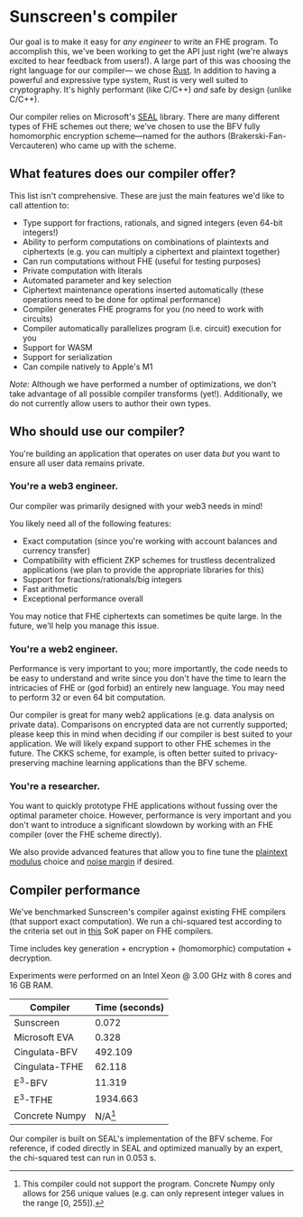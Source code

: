 # Sunscreen's compiler

Our goal is to make it easy for *any engineer* to write an FHE program. To accomplish this, we've been working to get the API just right (we're always excited to hear feedback from users!). A large part of this was choosing the right language for our compiler&mdash; we chose [Rust](https://www.rust-lang.org/). In addition to having a powerful and expressive type system, Rust is very well suited to cryptography. It's highly performant (like C/C++) *and* safe by design (unlike C/C++). 

Our compiler relies on Microsoft's [SEAL](https://github.com/microsoft/SEAL) library. There are many different types of FHE schemes out there; we've chosen to use the BFV fully homomorphic encryption scheme&mdash;named for the authors (Brakerski-Fan-Vercauteren) who came up with the scheme.
 
 ## What features does our compiler offer?

This list isn't comprehensive. These are just the main features we'd like to call attention to:
- Type support for fractions, rationals, and signed integers (even 64-bit integers!)
- Ability to perform computations on combinations of plaintexts and ciphertexts (e.g. you can multiply a ciphertext and plaintext together)
- Can run computations without FHE (useful for testing purposes)
- Private computation with literals
- Automated parameter and key selection
- Ciphertext maintenance operations inserted automatically (these operations need to be done for optimal performance)
- Compiler generates FHE programs for you (no need to work with circuits)
- Compiler automatically parallelizes program (i.e. circuit) execution for you
- Support for WASM
- Support for serialization
- Can compile natively to Apple's M1 

*Note:* Although we have performed a number of optimizations, we don't take advantage of all possible compiler transforms (yet!). Additionally, we do not currently allow users to author their own types.
 
## Who should use our compiler?
You're building an application that operates on user data *but* you want to ensure all user data remains private.

### You're a web3 engineer.
Our compiler was primarily designed with your web3 needs in mind!

You likely need all of the following features:
- Exact computation (since you're working with account balances and currency transfer)
- Compatibility with efficient ZKP schemes for trustless decentralized applications (we plan to provide the appropriate libraries for this)
- Support for fractions/rationals/big integers
- Fast arithmetic
- Exceptional performance overall

You may notice that FHE ciphertexts can sometimes be quite large. In the future, we'll help you manage this issue. 

### You're a web2 engineer.
Performance is very important to you; more importantly, the code needs to be easy to understand and write since you don't have the time to learn the intricacies of FHE or (god forbid) an entirely new language. You may need to perform 32 or even 64 bit computation.

Our compiler is great for many web2 applications (e.g. data analysis on private data). Comparisons on encrypted data are not currently supported; please keep this in mind when deciding if our compiler is best suited to your application. We will likely expand support to other FHE schemes in the future. The CKKS scheme, for example, is often better suited to privacy-preserving machine learning applications than the BFV scheme.

### You're a researcher.
You want to quickly prototype FHE applications without fussing over the optimal parameter choice. However, performance is very important and you don't want to introduce a significant slowdown by working with an FHE compiler (over the FHE scheme directly).

We also provide advanced features that allow you to fine tune the [plaintext modulus](./../advanced/plain_modulus/plain_modulus.md) choice and [noise margin](./../advanced/noise_margin.md) if desired.

## Compiler performance

We've benchmarked Sunscreen's compiler against existing FHE compilers (that support exact computation). We run a chi-squared test according to the criteria set out in [this](https://arxiv.org/pdf/2101.07078.pdf) SoK paper on FHE compilers.

Time includes key generation + encryption + (homomorphic) computation + decryption.

Experiments were performed on an Intel Xeon @ 3.00 GHz with 8 cores and 16 GB RAM.

| Compiler  | Time (seconds) |
| ------------- | ------------- |
| Sunscreen | 0.072 |
| Microsoft EVA  | 0.328  |
| Cingulata-BFV  | 492.109  |
| Cingulata-TFHE  | 62.118  |
| E<sup>3</sup>-BFV  | 11.319  |
| E<sup>3</sup>-TFHE  | 1934.663 |
| Concrete Numpy  | N/A[^1]  |

[^1]: This compiler could not support the program. Concrete Numpy only allows for 256 unique values (e.g. can only represent integer values in the range [0, 255]).

Our compiler is built on SEAL's implementation of the BFV scheme. For reference, if coded directly in SEAL and optimized manually by an expert, the chi-squared test can run in 0.053 s.
